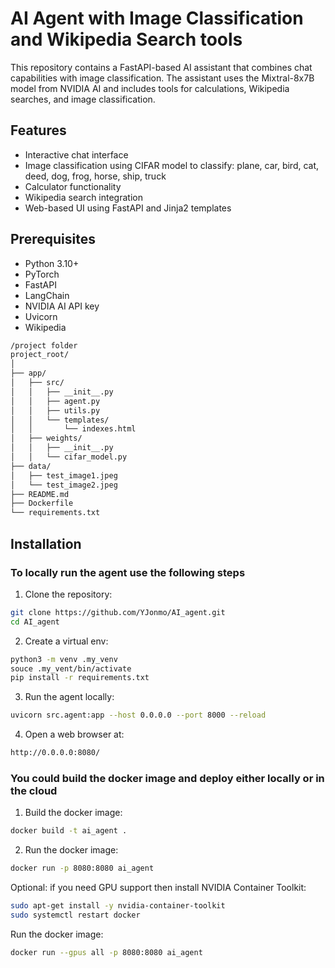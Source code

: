# AI Agent with Image Classification and Wikipedia Search tools

This repository contains a FastAPI-based AI assistant that combines chat capabilities with image classification. The assistant uses the Mixtral-8x7B model from NVIDIA AI and includes tools for calculations, Wikipedia searches, and image classification.

## Features

- Interactive chat interface
- Image classification using CIFAR model to classify: plane, car, bird, cat, deed, dog, frog, horse, ship, truck
- Calculator functionality
- Wikipedia search integration
- Web-based UI using FastAPI and Jinja2 templates

## Prerequisites

- Python 3.10+
- PyTorch
- FastAPI
- LangChain
- NVIDIA AI API key
- Uvicorn
- Wikipedia

```bash
/project folder
project_root/
│
├── app/
│   ├── src/
│   │   ├── __init__.py
│   │   ├── agent.py
│   │   ├── utils.py
│   │   └── templates/
│   │       └── indexes.html
│   ├── weights/
│   │   ├── __init__.py 
│   │   └── cifar_model.py            
├── data/
│   ├── test_image1.jpeg
│   └── test_image2.jpeg
├── README.md
├── Dockerfile
└── requirements.txt
```

## Installation

### To locally run the agent use the following steps

1. Clone the repository:
```bash
git clone https://github.com/YJonmo/AI_agent.git
cd AI_agent
```

2. Create a virtual env:
```bash
python3 -m venv .my_venv
souce .my_vent/bin/activate
pip install -r requirements.txt
```

3. Run the agent locally:
```bash
uvicorn src.agent:app --host 0.0.0.0 --port 8000 --reload
```

4. Open a web browser at:
```bash
http://0.0.0.0:8080/
```

### You could build the docker image and deploy either locally or in the cloud

1. Build the docker image:
```bash
docker build -t ai_agent .
```

2. Run the docker image:
```bash
docker run -p 8080:8080 ai_agent
```

Optional: if you need GPU support then install NVIDIA Container Toolkit:
```bash
sudo apt-get install -y nvidia-container-toolkit
sudo systemctl restart docker
```
Run the docker image:
```bash
docker run --gpus all -p 8080:8080 ai_agent
```
